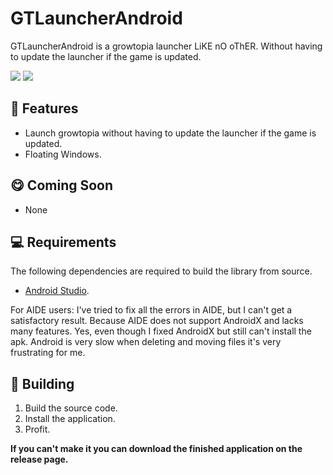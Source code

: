 # GTLauncherAndroid
GTLauncherAndroid is a growtopia launcher LiKE nO oThER. Without having to update the launcher if the game is updated.

![](https://cdn.discordapp.com/attachments/488978346072604682/916262099997581342/unknown.png)
![](https://cdn.discordapp.com/attachments/488978346072604682/916261969798004736/unknown.png)

## 📜 Features
- Launch growtopia without having to update the launcher if the game is updated.
- Floating Windows.

## 😋 Coming Soon
- None

## 💻 Requirements
The following dependencies are required to build the library from source.
- [Android Studio](https://developer.android.com/studio).

For AIDE users: I've tried to fix all the errors in AIDE, but I can't get a satisfactory result. Because AIDE does not support AndroidX and lacks many features. Yes, even though I fixed AndroidX but still can't install the apk.
Android is very slow when deleting and moving files it's very frustrating for me.

## 🔨 Building
1. Build the source code.
2. Install the application.
3. Profit.

**If you can't make it you can download the finished application on the release page.**
